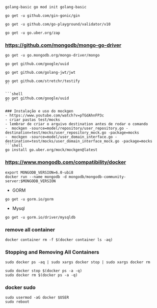 ```shell
golang-basic go mod init golang-basic
```

```shell
go get -u github.com/gin-gonic/gin
```
```shell
go get -u github.com/go-playground/validator/v10
```
```shell
go get -u go.uber.org/zap
```

### https://github.com/mongodb/mongo-go-driver
```shell
go get -u go.mongodb.org/mongo-driver/mongo
```


```shell
go get github.com/google/uuid
```

```shell
go get github.com/golang-jwt/jwt
```

```shell
go get github.com/stretchr/testify
``

```shell
go get github.com/google/uuid
``

### Instalação e uso do mockgen
- https://www.youtube.com/watch?v=pTGdAhnFP3c
- criar pastas test/mocks
- lembrar de criar o arquivo destination antes de rodar o comando
-  mockgen -source=model/repository/user_repository.go -destination=test/mocks/user_repository_mock.go -package=mocks
-  mockgen -source=model/user_domain_interface.go -destination=test/mocks/user_domain_interface_mock.go -package=mocks
```shell
go install go.uber.org/mock/mockgen@latest
```

### https://www.mongodb.com/compatibility/docker
```shell
export MONGODB_VERSION=6.0-ubi8
docker run --name mongodb -d mongodb/mongodb-community-server:$MONGODB_VERSION
```

- GORM
```shell
go get -u gorm.io/gorm
```

- Mysql 
```shell
go get -u gorm.io/driver/mysqldb
```


### remove all container
```shell
docker container rm -f $(docker container ls -aq)
```

### Stopping and Removing All Containers
```shell
sudo docker ps -aq | sudo xargs docker stop | sudo xargs docker rm

sudo docker stop $(docker ps -a -q)
sudo docker rm $(docker ps -a -q)

```

### docker sudo
```shell
sudo usermod -aG docker $USER
sudo reboot
```
